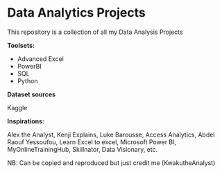 # Data Analytics Projects
This repository is a collection of all my Data Analysis Projects

**Toolsets:** 
- Advanced Excel 
- PowerBI 
- SQL 
- Python

**Dataset sources** 

Kaggle

**Inspirations:** 

Alex the Analyst, Kenji Explains, Luke Barousse, Access Analytics, Abdel Raouf Yessoufou, Learn Excel to excel, 
Microsoft Power BI, MyOnlineTrainingHub, Skillnator, Data Visionary, etc.


NB: Can be copied and reproduced but just credit me (KwakutheAnalyst)
